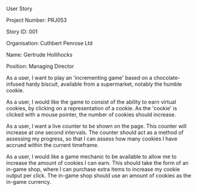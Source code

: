 User Story

Project Number: PRJ053

Story ID: 001

Organisation: Cuthbert Penrose Ltd

Name: Gertrude Hollihocks

Position: Managing Director


As a user, I want to play an 'incrementing game' based on a chocolate-infused hardy biscuit, available from a supermarket, notably the humble cookie.

As a user, I would like the game to consist of the ability to earn virtual cookies, by clicking on a representation of a cookie. As the 'cookie' is clicked with a mouse pointer, the number of cookies should increase.

As a user, I want a live counter to be shown on the page. This counter will increase at one second intervals. The counter should act as a method of assessing my progress, so that I can assess how many cookies I have accrued within the current timeframe.

As a user, I would like a game mechanic to be available to allow me to increase the amount of cookies I can earn. This should take the form of an in-game shop, where I can purchase extra items to increase my cookie output per click. The in-game shop should use an amount of cookies as the in-game currency.